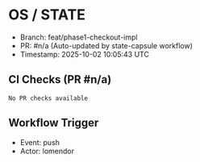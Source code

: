 # OS / STATE
- Branch: feat/phase1-checkout-impl
- PR: #n/a (Auto-updated by state-capsule workflow)
- Timestamp: 2025-10-02 10:05:43 UTC

## CI Checks (PR #n/a)
```
No PR checks available
```

## Workflow Trigger
- Event: push
- Actor: lomendor
